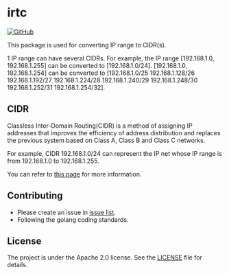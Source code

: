 # irtc

[![GitHub](https://img.shields.io/github/license/coopersong/irtc)](https://github.com/coopersong/irtc/blob/master/LICENSE)

This package is used for converting IP range to CIDR(s). 

1 IP range can have several CIDRs. For example, the IP range [192.168.1.0, 192.168.1.255] can be converted to [192.168.1.0/24]. 
[192.168.1.0, 192.168.1.254] can be converted to [192.168.1.0/25 192.168.1.128/26 192.168.1.192/27 192.168.1.224/28 192.168.1.240/29 192.168.1.248/30 192.168.1.252/31 192.168.1.254/32].

## CIDR

Classless Inter-Domain Routing(CIDR) is a method of assigning IP addresses that improves the efficiency of address distribution and replaces the previous system based on Class A, Class B and Class C networks.

For example, CIDR 192.168.1.0/24 can represent the IP net whose IP range is from 192.168.1.0 to 192.168.1.255.

You can refer to [this page](https://en.wikipedia.org/wiki/Classless_Inter-Domain_Routing) for more information.

## Contributing

- Please create an issue in [issue list](https://github.com/coopersong/irtc/issues).
- Following the golang coding standards.

## License

The project is under the Apache 2.0 license. See the [LICENSE](LICENSE) file for details.
